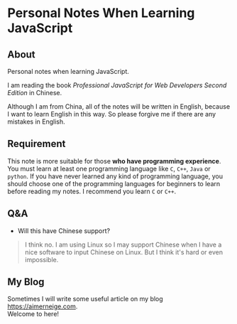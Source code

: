 # Personal Notes When Learning JavaScript

## About

Personal notes when learning JavaScript.

I am reading the book *Professional JavaScript for Web Developers Second Edition* in Chinese.

Although I am from China, all of the notes will be written in English, because I want to learn English in this way. So please forgive me if there are any mistakes in English.

## Requirement

This note is more suitable for those **who have programming experience**. You must learn at least one programming language like `C`, `C++`, `Java` or `python`. If you have never learned any kind of programming language, you should choose one of the programming languages for beginners to learn before reading my notes. I recommend you learn `C` or `C++`.

## Q&A

- Will this have Chinese support?

> I think no. I am using Linux so I may support Chinese when I have a nice software to input Chinese on Linux. But I think it's hard or even impossible.

## My Blog

Sometimes I will write some useful article on my blog <https://aimerneige.com>.\
Welcome to here!
